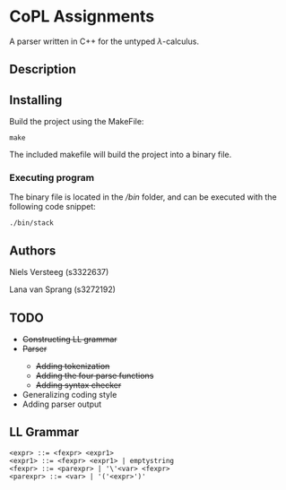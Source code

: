 # CoPL Assignments

A parser written in C++ for the untyped $\lambda$-calculus.

## Description


## Installing
Build the project using the MakeFile:
```
make
```

The included makefile will build the project into a binary file.

### Executing program
The binary file is located in the */bin* folder, and can be executed with the following code snippet:
```
./bin/stack
```

## Authors

Niels Versteeg (s3322637)

Lana van Sprang (s3272192)

## TODO
* <del> Constructing LL grammar
* <del> Parser
   * <del> Adding tokenization
   * Adding the four parse functions
   * Adding syntax checker   
* Generalizing coding style
* Adding parser output

## LL Grammar
```
<expr> ::= <fexpr> <expr1>
<expr1> ::= <fexpr> <expr1> | emptystring
<fexpr> ::= <parexpr> | '\'<var> <fexpr>
<parexpr> ::= <var> | '('<expr>')'
```